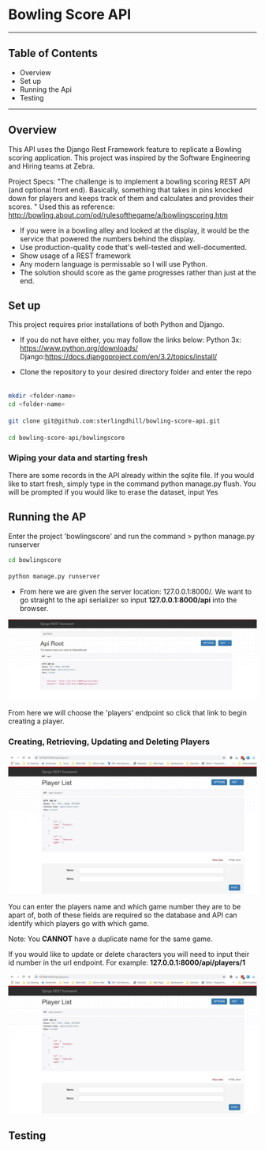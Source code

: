# Bowling Score API

---

## Table of Contents
- Overview
- Set up
- Running the Api
- Testing

---

## Overview
This API uses the Django Rest Framework feature to replicate a Bowling scoring application. This project was inspired by the Software Engineering and Hiring teams at Zebra. 

Project Specs:
"The challenge is to implement a bowling scoring REST API (and optional front end). Basically, something that takes in pins knocked down for players and keeps track of them and calculates and provides their scores.
"
Used this as reference: 
http://bowling.about.com/od/rulesofthegame/a/bowlingscoring.htm


- If you were in a bowling alley and looked at the display, it would be the service that powered the numbers behind the display.
- Use production-quality code that's well-tested and well-documented. 
- Show usage of a REST framework
- Any modern language is permissable so I will use Python. 
- The solution should score as the game progresses rather than just at the end.

## Set up
This project requires prior installations of both Python and Django. 

- If you do not have either, you may follow the links below:
Python 3x: https://www.python.org/downloads/
Django:https://docs.djangoproject.com/en/3.2/topics/install/


- Clone the repository to your desired directory folder and enter the repo
```bash

mkdir <folder-name>
cd <folder-name>

git clone git@github.com:sterlingdhill/bowling-score-api.git

cd bowling-score-api/bowlingscore

```

### Wiping your data and starting fresh
There are some records in the API already within the sqlite file. If you would like to start fresh, simply type in the 
command python manage.py flush. You will be prompted if you would like to erase the dataset, input Yes

## Running the AP
Enter the project 'bowlingscore' and run the command > python manage.py runserver

```bash
cd bowlingscore

python manage.py runserver
```

- From here we are given the server location: 127.0.0.1:8000/. We want to go straight to the api serializer so input **127.0.0.1:8000/api** into the browser.

![Bowling Score API directory](bowlingscore/documentation/snap_1.JPG "Directory")

From here we will choose the 'players' endpoint so click that link to begin creating a player.

### Creating, Retrieving, Updating and Deleting Players

![Players database](bowlingscore/documentation/snap_2.JPG "Create a Player")

You can enter the players name and which game number they are to be apart of, both of these fields are required so the database and API can identify which players go with which game. 

Note: You **CANNOT** have a duplicate name for the same game. 

If you would like to update or delete characters you will need to input their id number in the url endpoint. For example:
**127.0.0.1:8000/api/players/1**

![Players database](bowlingscore/documentation/snap_2.JPG "Updating or Deleting a Player")


## Testing
